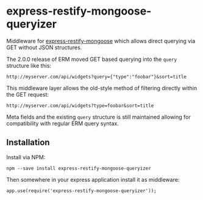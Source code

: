 express-restify-mongoose-queryizer
==================================
Middleware for [express-restify-mongoose](https://florianholzapfel.github.io/express-restify-mongoose) which allows direct querying via GET without JSON structures.

The 2.0.0 release of ERM moved GET based querying into the `query` structure like this:

	http://myserver.com/api/widgets?query={"type":"foobar"}&sort=title

This middleware layer allows the old-style method of filtering directly within the GET request:

	http://myserver.com/api/widgets?type=foobar&sort=title

Meta fields and the existing `query` structure is still maintained allowing for compatibility with regular ERM query syntax.


Installation
------------
Install via NPM:

	npm --save install express-restify-mongoose-queryizer

Then somewhere in your express application install it as middleware:

	app.use(require('express-restify-mongoose-queryizer'));
